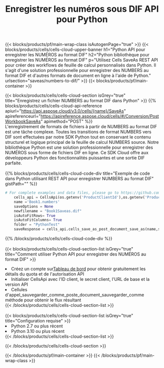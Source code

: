 ﻿---
title:  Enregistrer les numéros sous DIF API pour Python
description:  API Cloud et SDK pour Microsoft Excel et OpenOffice Calc. Convertir une feuille de calcul en un autre format de fichier.
url: /fr/python/saveas/numbers-to-dif/
---
{{< blocks/products/pf/main-wrap-class isAutogenPage="true" >}}
{{< blocks/products/cells/cells-cloud-upper-banner h1="Python API pour enregistrer les NUMÉROS au format DIF" h2="Python bibliothèque pour enregistrer les NUMÉROS au format DIF" p="Utilisez Cells SaveAs REST API pour créer des workflows de feuille de calcul personnalisés dans Python. Il s\'agit d\'une solution professionnelle pour enregistrer des NUMBERS au format DIF et d\'autres formats de document en ligne à l\'aide de Python." urlsection="saveas/numbers-to-dif/" >}}
{{< blocks/products/pf/main-container >}}

{{< blocks/products/cells/cells-cloud-section isGrey="true" title="Enregistrez un fichier NUMBERS au format DIF dans Python" >}}
{{% blocks/products/cells/cells-cloud-api-reference apiurl="https://api.aspose.cloud/v3.0/cells/{name}/SaveAs" apireferenceurl="https://apireference.aspose.cloud/cells/#/Conversion/PostWorkbookSaveAs" apimethod="POST" %}}
<br/>
L'enregistrement de formats de fichiers à partir de NUMBERS au format DIF est une tâche complexe. Toutes les transitions de format NUMBERS vers DIF sont effectuées par notre SDK Python tout en conservant le contenu structurel et logique principal de la feuille de calcul NUMBERS source. Notre bibliothèque Python est une solution professionnelle pour enregistrer des NUMÉROS sous forme de fichiers DIF en ligne. Ce SDK Cloud offre aux développeurs Python des fonctionnalités puissantes et une sortie DIF parfaite.
<br/>
<br/>
{{% blocks/products/cells/cells-cloud-code-div title="Exemple de code dans Python utilisant REST API pour enregistrer NUMBERS au format DIF" gistPath="" %}}
  
```python
# For complete examples and data files, please go to https://github.com/aspose-cells-cloud/aspose-cells-cloud-python/
    cells_api = CellsApi(os.getenv('ProductClientId'),os.getenv('ProductClientSecret'))
    name ='Book1.numbers'    
    saveOptions = None
    newfilename = "Book1Saveas.dif"
    isAutoFitRows= True
    isAutoFitColumns= True
    folder = "PythonTest"
    saveResponse = cells_api.cells_save_as_post_document_save_as(name,save_options=saveOptions, newfilename=(folder +'/' + newfilename),folder=folder)
```
  
{{% /blocks/products/cells/cells-cloud-code-div %}}
<br/>
<br/>
{{< blocks/products/cells/cells-cloud-section-list isGrey="true" title="Comment utiliser Python API pour enregistrer des NUMÉROS au format DIF" >}}
<li> Créez un compte sur<a href="https://dashboard.aspose.cloud/">Tableau de bord</a> pour obtenir gratuitement les détails du quota et de l'autorisation API</li>
<li>Initialiser CellsApi avec l'ID client, le secret client, l'URL de base et la version API</li>
<li>Cellules d'appel_sauvegarder_comme_poste_document_sauvegarder_comme méthode pour obtenir le flux résultant</li>
{{< /blocks/products/cells/cells-cloud-section-list >}}
<br/>
<br/>
{{< blocks/products/cells/cells-cloud-section-list isGrey="true" title="Configuration requise" >}}
<li>Python 2.7 ou plus récent</li>
<li>Python 3.10 ou plus récent</li>
{{< /blocks/products/cells/cells-cloud-section-list >}}

{{< /blocks/products/cells/cells-cloud-section >}}

{{< /blocks/products/pf/main-container >}}
{{< /blocks/products/pf/main-wrap-class >}}
